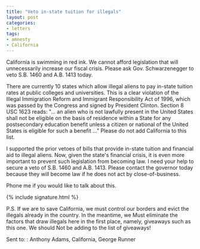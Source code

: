 ```yaml
---
title: "Veto in-state tuition for illegals"
layout: post
categories:
- letters
tags:
- amnesty
- California
---
```


California is swimming in red ink. We cannot afford legislation that will unnecessarily increase our fiscal crisis. Please ask Gov. Schwarzenegger to veto S.B. 1460 and A.B. 1413 today.

There are currently 10 states which allow illegal aliens to pay in-state tuition rates at public colleges and universities. This is a clear violation of the Illegal Immigration Reform and Immigrant Responsibility Act of 1996, which was passed by the Congress and signed by President Clinton. Section 8 USC 1623 reads: "... an alien who is not lawfully present in the United States shall not be eligible on the basis of residence within a State for any postsecondary education benefit unless a citizen or national of the United States is eligible for such a benefit ..." Please do not add California to this list.

I supported the prior vetoes of bills that provide in-state tuition and financial aid to illegal aliens. Now, given the state's financial crisis, it is even more important to prevent such legislation from becoming law. I need your help to secure a veto of S.B. 1460 and A.B. 1413. Please contact the governor today because they will become law if he does not act by close-of-business.

Phone me if you would like to talk about this.

{% include signature.html %}

P.S. If we are to save California, we must control our borders and evict the illegals already in the country. In the meantime, we Must eliminate the factors that draw illegals here in the first place, namely, giveaways such as this one. We should Not be adding to the list of giveaways!

Sent to:
: Anthony Adams, California, George Runner
